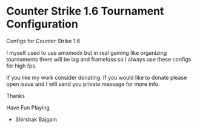 # Counter Strike 1.6 Tournament Configuration
Configs for Counter Strike 1.6 

I myself used to use amxmodx but in real gaming like organizing tournaments there will be lag and frameloss so I always use these configs for high fps.

If you like my work consider donating. If you would like to donate please open issue and I will send you private message for more info.


Thanks

Have Fun Playing

- Shirshak Bajgain
